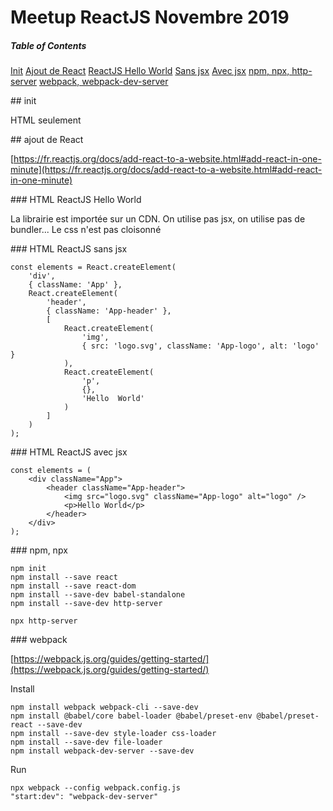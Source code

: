 # Meetup ReactJS Novembre 2019

##### Table of Contents  
[Init](#v1-init) 
[Ajout de React](ajout-react)
[ReactJS Hello World](react-hello-world)
[Sans jsx](react-sans-jsx)
[Avec jsx](react-avec-jsx)
[npm, npx, http-server](avec-npm-npx)
[webpack, webpack-dev-server](webpack-webpack-dev-server)

<a name="v1-init" />
## init

HTML seulement

<a name="ajout-react" />
## ajout de React

[https://fr.reactjs.org/docs/add-react-to-a-website.html#add-react-in-one-minute](https://fr.reactjs.org/docs/add-react-to-a-website.html#add-react-in-one-minute)

<a name="react-hello-world" />
### HTML ReactJS Hello World

La librairie est importée sur un CDN. On utilise pas jsx, on utilise pas de bundler...
Le css n'est pas cloisonné

<a name="react-sans-jsx" />
### HTML ReactJS sans jsx

```
const elements = React.createElement(
    'div',
    { className: 'App' },
    React.createElement(
        'header',
        { className: 'App-header' },
        [
            React.createElement(
                'img',
                { src: 'logo.svg', className: 'App-logo', alt: 'logo' }
            ),
            React.createElement(
                'p',
                {},
                'Hello  World'
            )
        ]
    )
);
```

<a name="react-avec-jsx" />
### HTML ReactJS avec jsx

```
const elements = (
    <div className="App">
        <header className="App-header">
            <img src="logo.svg" className="App-logo" alt="logo" />
            <p>Hello World</p>
        </header>
    </div>
);
```

<a name="avec-npm-npx" />
### npm, npx

```
npm init
npm install --save react
npm install --save react-dom
npm install --save-dev babel-standalone
npm install --save-dev http-server
```

```
npx http-server
```

<a name="webpack-webpack-dev-server" />
### webpack

[https://webpack.js.org/guides/getting-started/](https://webpack.js.org/guides/getting-started/)

Install
```
npm install webpack webpack-cli --save-dev
npm install @babel/core babel-loader @babel/preset-env @babel/preset-react --save-dev
npm install --save-dev style-loader css-loader
npm install --save-dev file-loader
npm install webpack-dev-server --save-dev
```

Run
```
npx webpack --config webpack.config.js
"start:dev": "webpack-dev-server"
```